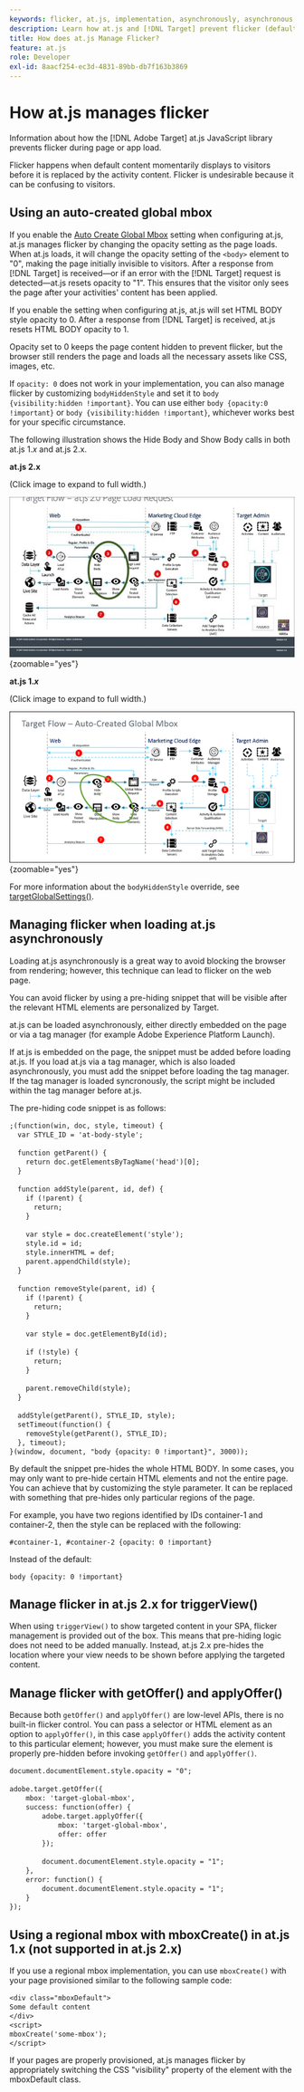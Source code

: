 ```yaml
---
keywords: flicker, at.js, implementation, asynchronously, asynchronous, synchronously, synchronous, $8
description: Learn how at.js and [!DNL Target] prevent flicker (default content momentarily displays before being replaced by activity content) during page or app load.
title: How does at.js Manage Flicker?
feature: at.js
role: Developer
exl-id: 8aacf254-ec3d-4831-89bb-db7f163b3869
---
```

# How at.js manages flicker

Information about how the [!DNL Adobe Target] at.js JavaScript library prevents flicker during page or app load.

Flicker happens when default content momentarily displays to visitors before it is replaced by the activity content. Flicker is undesirable because it can be confusing to visitors.

## Using an auto-created global mbox

If you enable the [Auto Create Global Mbox](/help/dev/implement/client-side/atjs/global-mbox/customize-global-mbox.md) setting when configuring at.js, at.js manages flicker by changing the opacity setting as the page loads. When at.js loads, it will change the opacity setting of the `<body>` element to "0", making the page initially invisible to visitors. After a response from [!DNL Target] is received—or if an error with the [!DNL Target] request is detected—at.js resets opacity to "1". This ensures that the visitor only sees the page after your activities' content has been applied.

If you enable the setting when configuring at.js, at.js will set HTML BODY style opacity to 0. After a response from [!DNL Target] is received, at.js resets HTML BODY opacity to 1.

Opacity set to 0 keeps the page content hidden to prevent flicker, but the browser still renders the page and loads all the necessary assets like CSS, images, etc.

If `opacity: 0` does not work in your implementation, you can also manage flicker by customizing `bodyHiddenStyle` and set it to `body {visibility:hidden !important}`. You can use either `body {opacity:0 !important}` or `body {visibility:hidden !important}`, whichever works best for your specific circumstance.

The following illustration shows the Hide Body and Show Body calls in both at.js 1.*x* and at.js 2.x.

**at.js 2.x**

(Click image to expand to full width.)

![Target flow: at.js page load request](/help/dev/implement/client-side/assets/atjs-20-flow-page-load-request.png "Target flow: at.js page load request"){zoomable="yes"}

**at.js 1.*x***

(Click image to expand to full width.)

![Target flow: Auto-created global mbox](/help/dev/implement/client-side/atjs/how-atjs-works/assets/target-flow2.png "arget flow: Auto-created global mbox"){zoomable="yes"}

For more information about the `bodyHiddenStyle` override, see [targetGlobalSettings()](/help/dev/implement/client-side/atjs/atjs-functions/targetglobalsettings.md).

## Managing flicker when loading at.js asynchronously

Loading at.js asynchronously is a great way to avoid blocking the browser from rendering; however, this technique can lead to flicker on the web page.

You can avoid flicker by using a pre-hiding snippet that will be visible after the relevant HTML elements are personalized by Target.

at.js can be loaded asynchronously, either directly embedded on the page or via a tag manager (for example Adobe Experience Platform Launch).

If at.js is embedded on the page, the snippet must be added before loading at.js. If you load at.js via a tag manager, which is also loaded asynchronously, you must add the snippet before loading the tag manager. If the tag manager is loaded syncronously, the script might be included within the tag manager before at.js.

The pre-hiding code snippet is as follows:

```
;(function(win, doc, style, timeout) {
  var STYLE_ID = 'at-body-style';

  function getParent() {
    return doc.getElementsByTagName('head')[0];
  }

  function addStyle(parent, id, def) {
    if (!parent) {
      return;
    }

    var style = doc.createElement('style');
    style.id = id;
    style.innerHTML = def;
    parent.appendChild(style);
  }

  function removeStyle(parent, id) {
    if (!parent) {
      return;
    }

    var style = doc.getElementById(id);

    if (!style) {
      return;
    }

    parent.removeChild(style);
  }

  addStyle(getParent(), STYLE_ID, style);
  setTimeout(function() {
    removeStyle(getParent(), STYLE_ID);
  }, timeout);
}(window, document, "body {opacity: 0 !important}", 3000));
```

By default the snippet pre-hides the whole HTML BODY. In some cases, you may only want to pre-hide certain HTML elements and not the entire page. You can achieve that by customizing the style parameter. It can be replaced with something that pre-hides only particular regions of the page.

For example, you have two regions identified by IDs container-1 and container-2, then the style can be replaced with the following:

```
#container-1, #container-2 {opacity: 0 !important}
```

Instead of the default:

```
body {opacity: 0 !important}
```

## Manage flicker in at.js 2.x for triggerView()

When using `triggerView()` to show targeted content in your SPA, flicker management is provided out of the box. This means that pre-hiding logic does not need to be added manually. Instead, at.js 2.x pre-hides the location where your view needs to be shown before applying the targeted content.

## Manage flicker with getOffer() and applyOffer()

Because both `getOffer()` and `applyOffer()` are low-level APIs, there is no built-in flicker control. You can pass a selector or HTML element as an option to `applyOffer()`, in this case `applyOffer()` adds the activity content to this particular element; however, you must make sure the element is properly pre-hidden before invoking `getOffer()` and `applyOffer()`.

```
document.documentElement.style.opacity = "0";
 
adobe.target.getOffer({
    mbox: 'target-global-mbox',
    success: function(offer) {
        adobe.target.applyOffer({
            mbox: 'target-global-mbox',
            offer: offer
        });
 
        document.documentElement.style.opacity = "1";
    },
    error: function() {
        document.documentElement.style.opacity = "1";        
    }
});
```

## Using a regional mbox with mboxCreate() in at.js 1.x (not supported in at.js 2.x)

If you use a regional mbox implementation, you can use `mboxCreate()` with your page provisioned similar to the following sample code:

```
<div class="mboxDefault">
Some default content
</div>
<script>
mboxCreate('some-mbox');
</script>
```

If your pages are properly provisioned, at.js manages flicker by appropriately switching the CSS "visibility" property of the element with the mboxDefault class.

